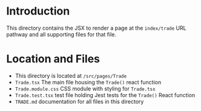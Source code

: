 # Introduction

This directory contains the JSX to render a page at the `index/trade` URL pathway and all supporting files for that file.

# Location and Files

-   This directory is located at `/src/pages/Trade`
-   `Trade.tsx` The main file housing the `Trade()` react function
-   `Trade.module.css` CSS module with styling for `Trade.tsx`
-   `Trade.test.tsx` test file holding Jest tests for the `Trade()` React function
-   `TRADE.md` documentation for all files in this directory
